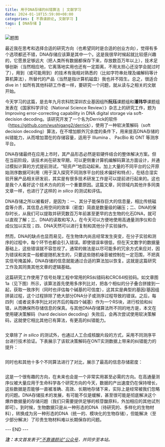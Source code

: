 ```yaml
---
title: 用于DNA存储的纠错算法 | 文献学习
date: 2024-01-18T15:59:00+08:00
categories: [ 不靠谱颜论, 文献学习 ]
tags: [ DNA存储 ]
---
```


<div class="p-3 text-center">
  <img class="img-fluid" src="/images/2024/0118/01.png" alt="题图" style="max-width:640px">
</div>

最近我在思考和选择合适的研究方向（也希望同时是合适的创业方向），觉得有多个选项都还不错，DNA存储应该算是其中一个。这是我很早时候起就比较感兴趣的，它愿景足够远大（把人类所有数据都保存下来，存放数百万年以上），技术足够创新（当然相应地，它离落地实用也还有一定距离，不用太担心还没学会就过时了），用到（或可能用到）的技术有我相对熟悉的（比如字符串处理及编解码等计算机算法），所替代的产品（当然是指计算机磁盘）我也并不陌生。总之，很适合 dive in！如所有其他科研工作者一样，要研究一个问题，就从读与之相关的文献开始。

今天学习的这篇，是去年九月农科院深圳农业基因组所**阮珏**课题组和**潘玮华**课题组发表在《国家科学评论（National Science Review）》杂志上的研究工作，题为 Improving error-correcting capability in DNA digital storage via soft-decision decoding。该研究开发了一个名为Derrick的软件（<https://github.com/wushigang2/derrick>），使用了一种软决策解码（soft decision decoding）算法，在不增加额外冗余度的条件下，用来提高DNA存储的纠错能力，从而增加潜在的存储容量，适用于 Illumina 、 PacBio 和 ONT 等测序平台。

DNA存储最终在应用上市时，其产品形态必然是软硬件结合的整体解决方案。但在当前阶段，该技术尚在研发早期，可以更侧重计算机编解码算法方面设计，并通过模拟计算的方式提前测试，“轻资产”地启动起来。加上大量的不同平台的公开原始测序数据可利用（用于深入探究不同测序平台的技术偏好和特点），在结合湿实验开展产品相关研发前，其实是有很多技术研发工作是可以提前进行起来的。这也是我个人看好这个技术方向的另一个重要原因。这篇文章，同领域内其他许多同类文章一样，也进行了这样的 *in silico* 的测试和评估。

DNA存储之所以被看好，是因为：一、其分子能保存巨大的信息量，相比传统磁盘等介质，其信息占用空间的效率（密度）简直是数量级的碾压；二、DNA的保存时长，从我们可以提取并研究数百万年前甚至更早的古生物的化石DNA，就可以直观了解；三、DNA的读取和写入，在今天可以方便地使用高通量测序仪和合成仪加以实现；四、DNA天然可以进行复制和其他分子实验操作。

然而，DNA的缺点也显而易见，在生物体内尚且经常发生突变，在分子实验和测序的过程中，每个环节也都会引入错误。即使错误率很低，但在天文数字的数据量基础上，这些错误就不容忽视了。通常的做法是以尽可能多的冗余方式来应对，因为错误和突变一般都是随机发生的，只要这些随机噪音被控制在一定范围，不把真实信号掩盖掉，DNA存储的信息就能通过合适的算法加以恢复。这就是这篇研究工作及其同类其他文章的逻辑基础。

这篇研究工作使用了信号处理工程中常用的RS纠错码和CRC64校验码。如文章图1a（见下图）所示，该算法首先使用多序列比对，把各个相似的分子叠合拼接到一起，获取一致序列（同时也评估每个碱基的可信度），这其实是典型的基因/基因组拼装过程，这个过程排除了绝大部分DNA分子或测序过程导致的错误。之后，每四列（或者说多序列比对对齐后的每四个碱基）作为一个RS块，进行校验和纠错，从而确保所存储信息的保真。与其他DNA存储算法所不同的地方是，本文在使用硬决策解码（hard decision decoding）失败后，会再次尝试使用软决策解码，这就使它相比其他已有算法，有更高的纠错能力。

<div class="p-3 text-center">
  <img class="img-fluid" src="/images/2024/0118/02.png" alt="" style="max-width:640px">
</div>

文章除了 *in silico* 的测试外，也通过人工合成核酸片段的方式，采用不同测序平台进行技术验证。下表展示了该软决策解码在ONT实测数据上带来的纠错能力的提升：

<div class="p-3 text-center">
  <img class="img-fluid" src="/images/2024/0118/03.png" alt="" style="max-width:640px">
</div>

同时也和其他十多个不同算法进行了对比，展示了最高的信息存储密度：

<div class="p-3 text-center">
  <img class="img-fluid" src="/images/2024/0118/04.png" alt="" style="max-width:640px">
</div>

这是一个很有趣的方向，在未来也会是一个非常实用甚至必需的方向。在高通量测序仪被大量应用于生命科学各个研究方向的今天，数据的产出速度仍在保持增长，这些数据是否能够一直被准确、高效、长期地存储下来，实际上是经常被我们忽略的问题。DNA存储技术的发展，有可能不仅是缓解，甚至很可能是彻底解决这个爆炸数据量的存储问题（我们只需要提供足够的核苷酸原料，外加相应的其他试剂即可）。到时候，生物数据只是从一种形态的DNA（待研究的、多样化的生物材料），转换成为另一种形态的DNA（统一的、模块化的生物存储），但能解决（至少部分解决）了珍贵生物材料难以长期保存的问题。

<div class="p-5 text-center">--- END ---</div>

<i><b>注：</b>本文首发表于[“不靠谱颜论”公众号](https://mp.weixin.qq.com/s/4ngbaiCkhoP0tnUDamsKJw)，并同步至本站。</i>
